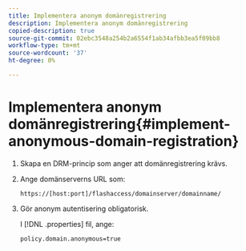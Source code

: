 ```yaml
---
title: Implementera anonym domänregistrering
description: Implementera anonym domänregistrering
copied-description: true
source-git-commit: 02ebc3548a254b2a6554f1ab34afbb3ea5f09bb8
workflow-type: tm+mt
source-wordcount: '37'
ht-degree: 0%

---
```


# Implementera anonym domänregistrering{#implement-anonymous-domain-registration}

1. Skapa en DRM-princip som anger att domänregistrering krävs.
1. Ange domänserverns URL som:

   ```
   https://[host:port]/flashaccess/domainserver/domainname/
   ```

1. Gör anonym autentisering obligatorisk.

   I [!DNL .properties] fil, ange:

   ```
   policy.domain.anonymous=true 
   ```
